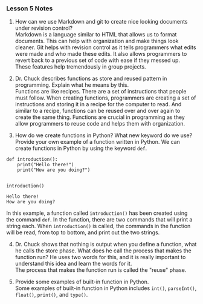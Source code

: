 ### Lesson 5 Notes

1. How can we use Markdown and git to create nice looking documents under revision control?\
   Markdown is a language similar to HTML that allows us to format documents. This can help with organization and make
   things look cleaner. Git helps with revision control as it tells programmers what edits were made and who made these    edits. It also allows programmers to revert back to a previous set of code with ease if they messed up. These
   features help tremendously in group projects.

2. Dr. Chuck describes functions as store and reused pattern in programming. Explain what he means by this.\
   Functions are like recipes. There are a set of instructions that people must follow. When creating functions, programmers are creating a set of instructions and storing it in a recipe for the computer to read. And similar to a recipe, functions can be reused over and over again to create the same thing. Functions are crucial in programming as they allow programmers to reuse code and helps them with organization.

3. How do we create functions in Python? What new keyword do we use? Provide your own example of a function written in Python. 
We can create functions in Python by using the keyword `def`.

```
def introduction():
    print("Hello there!")
    print("How are you doing?")


introduction()

Hello there!
How are you doing?
```

In this example, a function called `introduction()` has been created using the command `def`. In the function, there are two commands that will print a string each. When `introduction()` is called, the commands in the function will be read, from top to bottom, and print out the two strings.

4. Dr. Chuck shows that nothing is output when you define a function, what he calls the store phase. What does he call the process that makes the function run? He uses two words for this, and it is really important to understand this idea and learn the words for it.\
The process that makes the function run is called the "reuse" phase.

5. Provide some examples of built-in function in Python.\
Some examples of built-in function in Python includes `int()`, `parseInt()`, `float()`, `print()`, and `type()`. 

     
